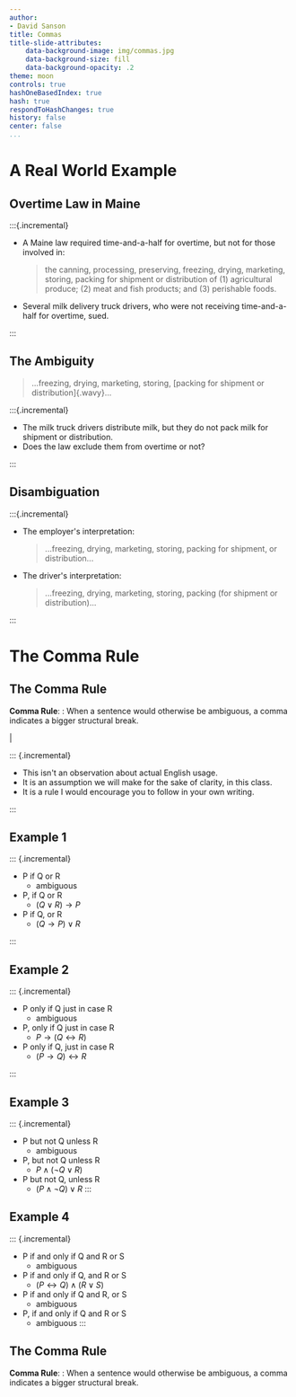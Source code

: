 ```yaml
---
author:
- David Sanson
title: Commas 
title-slide-attributes:
    data-background-image: img/commas.jpg 
    data-background-size: fill
    data-background-opacity: .2
theme: moon
controls: true
hashOneBasedIndex: true
hash: true
respondToHashChanges: true
history: false
center: false
...
```


# A Real World Example

## Overtime Law in Maine

:::{.incremental}

-   A Maine law required time-and-a-half for overtime, but not for those
    involved in:

    > the canning, processing, preserving, freezing, drying, marketing, storing,
    > packing for shipment or distribution of (1) agricultural produce; (2) meat
    > and fish products; and (3) perishable foods.

-  Several milk delivery truck drivers, who were not receiving time-and-a-half
   for overtime, sued.

:::

## The Ambiguity

> ...freezing, drying, marketing, storing, [packing for shipment or
> distribution]{.wavy}...

:::{.incremental}

-  The milk truck drivers distribute milk, but they do not pack milk for
   shipment or distribution.
-  Does the law exclude them from overtime or not?

:::

## Disambiguation

:::{.incremental}

-   The employer's interpretation:

    > ...freezing, drying, marketing, storing, packing for shipment, or
    > distribution...

-   The driver's interpretation:

    > ...freezing, drying, marketing, storing, packing (for shipment or
    > distribution)...

:::

# The Comma Rule

## The Comma Rule

**Comma Rule**:
:   When a sentence would otherwise be ambiguous, a comma indicates a bigger
    structural break.

| 

::: {.incremental}

-   This isn't an observation about actual English usage.
-   It is an assumption we will make for the sake of clarity, in this class.
-   It is a rule I would encourage you to follow in your own writing.

:::


## Example 1

::: {.incremental}

-   P if Q or R
    -   ambiguous
-   P, if Q or R
    -   $(Q\vee R)\rightarrow P$
-   P if Q, or R
    -   $(Q\rightarrow P)\vee R$

:::

## Example 2

::: {.incremental}

-   P only if Q just in case R
    -   ambiguous
-   P, only if Q just in case R
    -   $P\rightarrow (Q\leftrightarrow R)$
-   P only if Q, just in case R
    -   $(P\rightarrow Q)\leftrightarrow R$

:::

## Example 3

::: {.incremental}
-   P but not Q unless R
    -    ambiguous
-   P, but not Q unless R
    -    $P\wedge (\neg Q\vee R)$
-   P but not Q, unless R
    -    $(P\wedge \neg Q)\vee R$
:::

## Example 4

::: {.incremental}
-   P if and only if Q and R or S
    -   ambiguous
-   P if and only if Q, and R or S
    -   $(P \leftrightarrow  Q) \wedge  (R \vee  S)$
-   P if and only if Q and R, or S
    -   ambiguous
-   P, if and only if Q and R or S
    -   ambiguous
:::

## The Comma Rule

**Comma Rule**:
:   When a sentence would otherwise be ambiguous, a comma indicates a bigger
    structural break.
